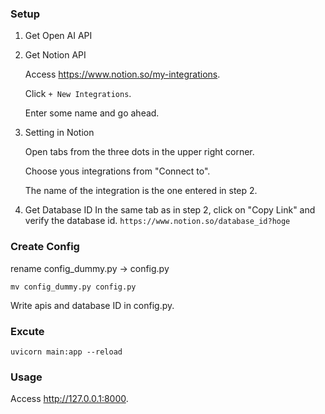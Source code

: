 ### Setup
1. Get Open AI API

2. Get Notion API

    Access https://www.notion.so/my-integrations.

    Click `+ New Integrations`.

    Enter some name and go ahead.

3. Setting in Notion

    Open tabs from the three dots in the upper right corner.

    Choose yous integrations from "Connect to".

    The name of the integration is the one entered in step 2.

4. Get Database ID
    In the same tab as in step 2, click on "Copy Link" and verify the database id.
    `https://www.notion.so/database_id?hoge`



### Create Config
rename config_dummy.py -> config.py
```
mv config_dummy.py config.py
```

Write apis and database ID in config.py.

### Excute
```
uvicorn main:app --reload
```

### Usage
Access http://127.0.0.1:8000.